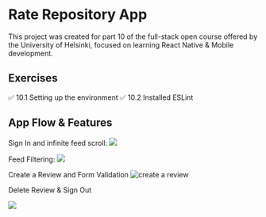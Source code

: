 # Rate Repository App

This project was created for part 10 of the full-stack open course offered by the University of Helsinki, focused on learning React Native & Mobile development.

## Exercises

✅ 10.1 Setting up the environment
✅ 10.2 Installed ESLint

## App Flow & Features

Sign In and infinite feed scroll:
![](https://media.discordapp.net/attachments/1198228623719669830/1201981846791921674/1-sign-in-and-infinite-scroll.gif?ex=65cbcbd4&is=65b956d4&hm=ccd4b226f21b840c47158768b4b6f891afb5af775d8a2afbdf878a9919b9b424&=&width=300&height=650)

Feed Filtering:
![](https://media.discordapp.net/attachments/1198228623719669830/1201981847211618394/2-feed-filtering.gif?ex=65cbcbd4&is=65b956d4&hm=d99d7c23a5e80e3cc0eb56cd3430037d2c81ddfdd1b90d8a62bdc80de6c6c7f0&=&width=300&height=650)


Create a Review and Form Validation
![create a review](https://media.discordapp.net/attachments/1198228623719669830/1201981847652007976/3-add-review-and-validation.gif?ex=65cbcbd4&is=65b956d4&hm=159ba3010cc9a2a07e867dce20858596b228caf1de08a833a2d238b4d64b048a&=&width=300&height=650)

Delete Review & Sign Out

![](https://media.discordapp.net/attachments/1198228623719669830/1201981848184705034/4-delete-review-and-sign-out.gif?ex=65cbcbd4&is=65b956d4&hm=ba46dbbb3d0dc3ed86d7fe156e3bac212ee8654905f3cdde8d8b30dc80f87144&=&width=409&height=886)
